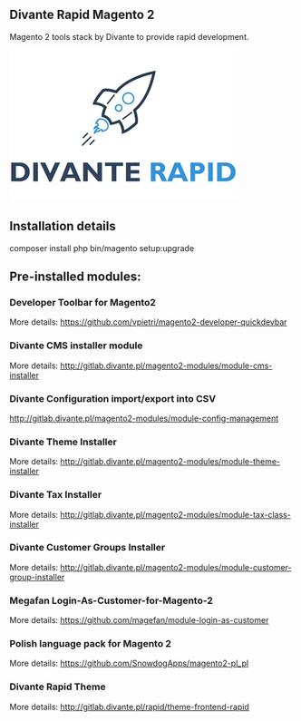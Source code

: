 ## Divante Rapid Magento 2

Magento 2 tools stack by Divante to provide rapid development.

![Alt Module preview image](module_preview.png)

## Installation details

composer install
php bin/magento setup:upgrade

## Pre-installed modules:

### Developer Toolbar for Magento2

More details: https://github.com/vpietri/magento2-developer-quickdevbar

### Divante CMS installer module

More details: http://gitlab.divante.pl/magento2-modules/module-cms-installer

### Divante Configuration import/export into CSV

http://gitlab.divante.pl/magento2-modules/module-config-management

### Divante Theme Installer

More details: http://gitlab.divante.pl/magento2-modules/module-theme-installer

### Divante Tax Installer

More details: http://gitlab.divante.pl/magento2-modules/module-tax-class-installer

### Divante Customer Groups Installer

More details: http://gitlab.divante.pl/magento2-modules/module-customer-group-installer

### Megafan Login-As-Customer-for-Magento-2

More details: https://github.com/magefan/module-login-as-customer

### Polish language pack for Magento 2

More details: https://github.com/SnowdogApps/magento2-pl_pl

### Divante Rapid Theme

More details: http://gitlab.divante.pl/rapid/theme-frontend-rapid